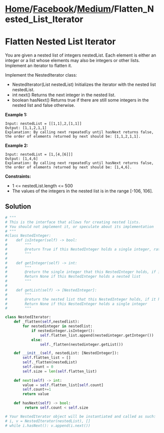 # [Home](./../..)/[Facebook](./..)/[Medium](./)/Flatten_Nested_List_Iterator
<h1>Flatten Nested List Iterator</h1>

<p>
You are given a nested list of integers nestedList. Each element is either an integer or a list whose elements may also be integers or other lists. Implement an iterator to flatten it.

Implement the NestedIterator class:

- NestedIterator(List<NestedInteger> nestedList) Initializes the iterator with the nested list nestedList.
- int next() Returns the next integer in the nested list.
- boolean hasNext() Returns true if there are still some integers in the nested list and false otherwise.

</p>

<b>Example 1:</b>

    Input: nestedList = [[1,1],2,[1,1]]
    Output: [1,1,2,1,1]
    Explanation: By calling next repeatedly until hasNext returns false, the order of elements returned by next should be: [1,1,2,1,1].
    
<b>Example 2:</b>

    Input: nestedList = [1,[4,[6]]]
    Output: [1,4,6]
    Explanation: By calling next repeatedly until hasNext returns false, the order of elements returned by next should be: [1,4,6].

<b>Constraints:</b>

- 1 <= nestedList.length <= 500
- The values of the integers in the nested list is in the range [-106, 106].

<h2>Solution</h2>

```python
# """
# This is the interface that allows for creating nested lists.
# You should not implement it, or speculate about its implementation
# """
#class NestedInteger:
#    def isInteger(self) -> bool:
#        """
#        @return True if this NestedInteger holds a single integer, rather than a nested list.
#        """
#
#    def getInteger(self) -> int:
#        """
#        @return the single integer that this NestedInteger holds, if it holds a single integer
#        Return None if this NestedInteger holds a nested list
#        """
#
#    def getList(self) -> [NestedInteger]:
#        """
#        @return the nested list that this NestedInteger holds, if it holds a nested list
#        Return None if this NestedInteger holds a single integer
#        """

class NestedIterator:
    def _flatten(self,nestedlist):
        for nestedinteger in nestedlist:
            if nestedinteger.isInteger():
                self.flatten_list.append(nestedinteger.getInteger())
            else:
                self._flatten(nestedinteger.getList())

    def __init__(self, nestedList: [NestedInteger]):
        self.flatten_list = []
        self._flatten(nestedList)
        self.count = 0
        self.size = len(self.flatten_list)
    
    def next(self) -> int:
        value = self.flatten_list[self.count]
        self.count+=1
        return value
    
    def hasNext(self) -> bool:
         return self.count < self.size

# Your NestedIterator object will be instantiated and called as such:
# i, v = NestedIterator(nestedList), []
# while i.hasNext(): v.append(i.next())
```
